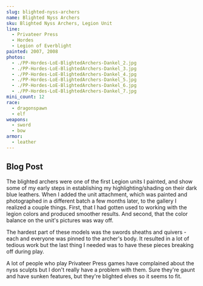 ```yaml
---
slug: blighted-nyss-archers
name: Blighted Nyss Archers
sku: Blighted Nyss Archers, Legion Unit
line:
  - Privateer Press
  - Hordes
  - Legion of Everblight
painted: 2007, 2008
photos:
  - ./PP-Hordes-LoE-BlightedArchers-Dankel_2.jpg
  - ./PP-Hordes-LoE-BlightedArchers-Dankel_3.jpg
  - ./PP-Hordes-LoE-BlightedArchers-Dankel_4.jpg
  - ./PP-Hordes-LoE-BlightedArchers-Dankel_5.jpg
  - ./PP-Hordes-LoE-BlightedArchers-Dankel_6.jpg
  - ./PP-Hordes-LoE-BlightedArchers-Dankel_7.jpg
mini_count: 12
race:
  - dragonspawn
  - elf
weapons:
  - sword
  - bow
armor:
  - leather
---
```


## Blog Post

The blighted archers were one of the first Legion units I painted, and show some of my early steps in establishing my highlighting/shading on their dark blue leathers. When I added the unit attachment, which was painted and photographed in a different batch a few months later, to the gallery I realized a couple things. First, that I had gotten used to working with the legion colors and produced smoother results. And second, that the color balance on the unit's pictures was way off.

The hardest part of these models was the swords sheaths and quivers - each and everyone was pinned to the archer's body. It resulted in a lot of tedious work but the last thing I needed was to have these pieces breaking off during play.

A lot of people who play Privateer Press games have complained about the nyss sculpts but I don't really have a problem with them. Sure they're gaunt and have sunken features, but they're blighted elves so it seems to fit.

